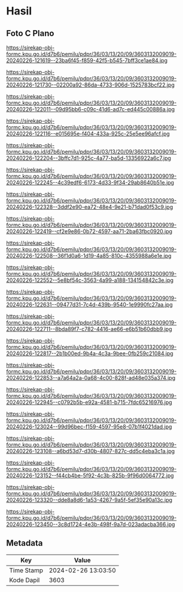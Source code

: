 # Hasil

## Foto C Plano

https://sirekap-obj-formc.kpu.go.id/d7b6/pemilu/pdpr/36/03/13/20/09/3603132009019-20240226-121619--23ba6f45-f859-42f5-b545-7bff3ce1ae84.jpg

https://sirekap-obj-formc.kpu.go.id/d7b6/pemilu/pdpr/36/03/13/20/09/3603132009019-20240226-121730--02200a92-86da-4733-906d-1525783bcf22.jpg

https://sirekap-obj-formc.kpu.go.id/d7b6/pemilu/pdpr/36/03/13/20/09/3603132009019-20240226-122011--09d95bb6-c09c-41d6-ad7c-ed445c00886a.jpg

https://sirekap-obj-formc.kpu.go.id/d7b6/pemilu/pdpr/36/03/13/20/09/3603132009019-20240226-122116--e015695e-f404-433a-925c-25e5ee96afcf.jpg

https://sirekap-obj-formc.kpu.go.id/d7b6/pemilu/pdpr/36/03/13/20/09/3603132009019-20240226-122204--3bffc7d1-925c-4a77-ba5d-13356922a6c7.jpg

https://sirekap-obj-formc.kpu.go.id/d7b6/pemilu/pdpr/36/03/13/20/09/3603132009019-20240226-122245--4c39edf6-6173-4d33-9f34-29ab8640b51e.jpg

https://sirekap-obj-formc.kpu.go.id/d7b6/pemilu/pdpr/36/03/13/20/09/3603132009019-20240226-122328--3ddf2e90-ea72-48e4-9e21-b71dad0f53c9.jpg

https://sirekap-obj-formc.kpu.go.id/d7b6/pemilu/pdpr/36/03/13/20/09/3603132009019-20240226-122419--cf2e9e86-0b72-4597-aa71-2ba63fbc0920.jpg

https://sirekap-obj-formc.kpu.go.id/d7b6/pemilu/pdpr/36/03/13/20/09/3603132009019-20240226-122508--36f1d0a6-1d19-4a85-810c-4355988a6e1e.jpg

https://sirekap-obj-formc.kpu.go.id/d7b6/pemilu/pdpr/36/03/13/20/09/3603132009019-20240226-122552--5e8bf54c-3563-4a99-a188-134154842c3e.jpg

https://sirekap-obj-formc.kpu.go.id/d7b6/pemilu/pdpr/36/03/13/20/09/3603132009019-20240226-122631--09477d31-7c4d-439b-9540-1e9990fc27aa.jpg

https://sirekap-obj-formc.kpu.go.id/d7b6/pemilu/pdpr/36/03/13/20/09/3603132009019-20240226-122711--8bda89f7-c782-4416-ae66-e6b51b60dbb9.jpg

https://sirekap-obj-formc.kpu.go.id/d7b6/pemilu/pdpr/36/03/13/20/09/3603132009019-20240226-122817--2b1b00ed-9b4a-4c3a-9bee-0fb259c21084.jpg

https://sirekap-obj-formc.kpu.go.id/d7b6/pemilu/pdpr/36/03/13/20/09/3603132009019-20240226-122853--a7a64a2a-0a68-4c00-828f-ad48e035a374.jpg

https://sirekap-obj-formc.kpu.go.id/d7b6/pemilu/pdpr/36/03/13/20/09/3603132009019-20240226-122945--c0792b5b-e92a-4581-b715-7fdc65216976.jpg

https://sirekap-obj-formc.kpu.go.id/d7b6/pemilu/pdpr/36/03/13/20/09/3603132009019-20240226-123024--99d96bec-f159-4597-95e8-07b1f4021dad.jpg

https://sirekap-obj-formc.kpu.go.id/d7b6/pemilu/pdpr/36/03/13/20/09/3603132009019-20240226-123108--a6bd53d7-d30b-4807-827c-dd5c4eba3c1a.jpg

https://sirekap-obj-formc.kpu.go.id/d7b6/pemilu/pdpr/36/03/13/20/09/3603132009019-20240226-123152--f44cb4be-5f92-4c3b-825b-9f96d0064772.jpg

https://sirekap-obj-formc.kpu.go.id/d7b6/pemilu/pdpr/36/03/13/20/09/3603132009019-20240226-123320--dde8a8d6-1a53-4267-9a5f-5ef35e90a13c.jpg

https://sirekap-obj-formc.kpu.go.id/d7b6/pemilu/pdpr/36/03/13/20/09/3603132009019-20240226-123450--3c8d1724-4e3b-498f-9a7d-023adacba366.jpg


## Metadata

| Key        | Value               |
| ---------- | ------------------- |
| Time Stamp | 2024-02-26 13:03:50 |
| Kode Dapil | 3603                |



